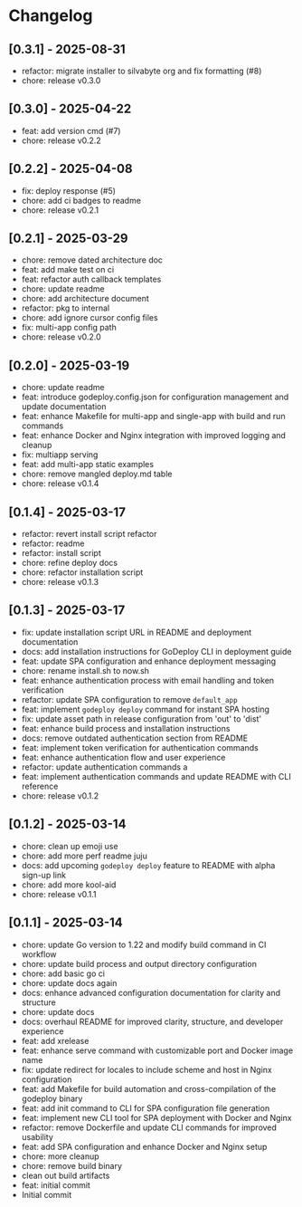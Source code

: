 # Changelog

## [0.3.1] - 2025-08-31

* refactor: migrate installer to silvabyte org and fix formatting (#8)
* chore: release v0.3.0

## [0.3.0] - 2025-04-22

* feat: add version cmd (#7)
* chore: release v0.2.2

## [0.2.2] - 2025-04-08

* fix: deploy response (#5)
* chore: add ci badges to readme
* chore: release v0.2.1

## [0.2.1] - 2025-03-29

* chore: remove dated architecture doc
* feat: add make test on ci
* feat: refactor auth callback templates
* chore: update readme
* chore: add architecture document
* refactor: pkg to internal
* chore: add ignore cursor config files
* fix: multi-app config path
* chore: release v0.2.0

## [0.2.0] - 2025-03-19

* chore: update readme
* feat: introduce godeploy.config.json for configuration management and update documentation
* feat: enhance Makefile for multi-app and single-app with build and run commands
* feat: enhance Docker and Nginx integration with improved logging and cleanup
* fix: multiapp serving
* feat: add multi-app static examples
* chore: remove mangled deploy.md table
* chore: release v0.1.4

## [0.1.4] - 2025-03-17

* refactor: revert install script refactor
* refactor: readme
* refactor: install script
* chore: refine deploy docs
* chore: refactor installation script
* chore: release v0.1.3

## [0.1.3] - 2025-03-17

* fix: update installation script URL in README and deployment documentation
* docs: add installation instructions for GoDeploy CLI in deployment guide
* feat: update SPA configuration and enhance deployment messaging
* chore: rename install.sh to now.sh
* feat: enhance authentication process with email handling and token verification
* refactor: update SPA configuration to remove `default_app`
* feat: implement `godeploy deploy` command for instant SPA hosting
* fix: update asset path in release configuration from 'out' to 'dist'
* feat: enhance build process and installation instructions
* docs: remove outdated authentication section from README
* feat: implement token verification for authentication commands
* feat: enhance authentication flow and user experience
* refactor: update authentication commands a
* feat: implement authentication commands and update README with CLI reference
* chore: release v0.1.2

## [0.1.2] - 2025-03-14

* chore: clean up emoji use
* chore: add more perf readme juju
* docs: add upcoming `godeploy deploy` feature to README with alpha sign-up link
* chore: add more kool-aid
* chore: release v0.1.1

## [0.1.1] - 2025-03-14

* chore: update Go version to 1.22 and modify build command in CI workflow
* chore: update build process and output directory configuration
* chore: add basic go ci
* chore: update docs again
* docs: enhance advanced configuration documentation for clarity and structure
* chore: update docs
* docs: overhaul README for improved clarity, structure, and developer experience
* feat: add xrelease
* feat: enhance serve command with customizable port and Docker image name
* fix: update redirect for locales to include scheme and host in Nginx configuration
* feat: add Makefile for build automation and cross-compilation of the godeploy binary
* feat: add init command to CLI for SPA configuration file generation
* feat: implement new CLI tool for SPA deployment with Docker and Nginx
* refactor: remove Dockerfile and update CLI commands for improved usability
* feat: add SPA configuration and enhance Docker and Nginx setup
* chore: more cleanup
* chore: remove build binary
* clean out build artifacts
* feat: initial commit
* Initial commit

